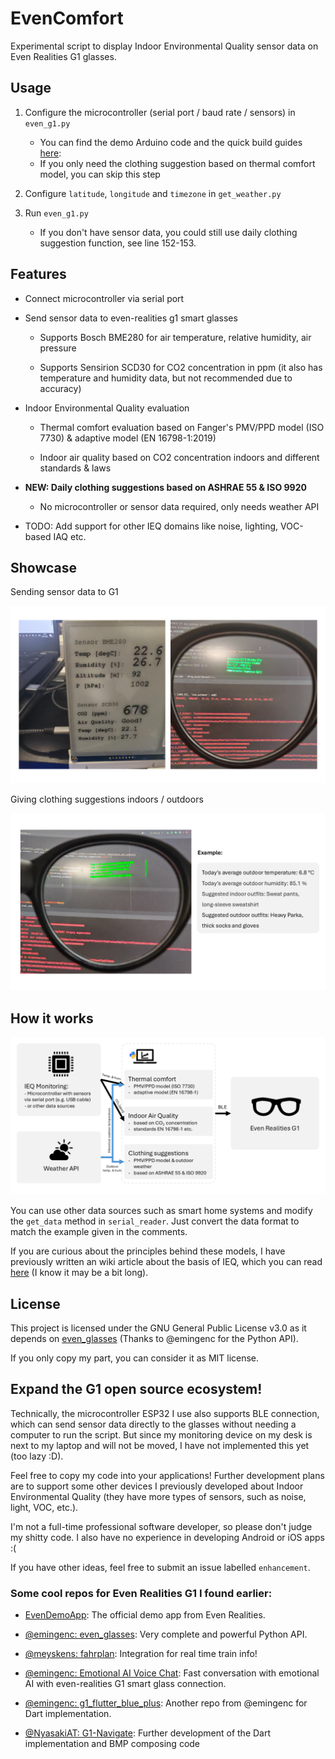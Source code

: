 # EvenComfort

Experimental script to display Indoor Environmental Quality sensor data on Even Realities G1 glasses.

## Usage

1. Configure the microcontroller (serial port / baud rate / sensors) in `even_g1.py`

    - You can find the demo Arduino code and the quick build guides [here](./microcontroller): 
    - If you only need the clothing suggestion based on thermal comfort model, you can skip this step

2. Configure `latitude`, `longitude` and `timezone` in `get_weather.py`

3. Run `even_g1.py`

    - If you don't have sensor data, you could still use daily clothing suggestion function, see line 152-153.

## Features

- Connect microcontroller via serial port

- Send sensor data to even-realities g1 smart glasses

    - Supports Bosch BME280 for air temperature, relative humidity, air pressure

    - Supports Sensirion SCD30 for CO2 concentration in ppm (it also has temperature and humidity data, but not recommended due to accuracy)

- Indoor Environmental Quality evaluation

    - Thermal comfort evaluation based on Fanger's PMV/PPD model (ISO 7730) & adaptive model (EN 16798-1:2019)

    - Indoor air quality based on CO2 concentration indoors and different standards & laws

- **NEW: Daily clothing suggestions based on ASHRAE 55 & ISO 9920**

    - No microcontroller or sensor data required, only needs weather API

- TODO: Add support for other IEQ domains like noise, lighting, VOC-based IAQ etc.

## Showcase

Sending sensor data to G1

![Showcase.png](./pics/Showcase.png)

Giving clothing suggestions indoors / outdoors

![Showcase2.png](./pics/Showcase2.png)

## How it works

![Workflow.png](./pics/Workflow.png)

You can use other data sources such as smart home systems and modify the `get_data` method in `serial_reader`. Just convert the data format to match the example given in the comments.

If you are curious about the principles behind these models, I have previously written an wiki article about the basis of IEQ, which you can read [here](https://rw.e3d.rwth-aachen.de/en/wiki/about-the-basis-of-ieq-2/) (I know it may be a bit long).

## License

This project is licensed under the GNU General Public License v3.0 as it depends on [even_glasses](https://github.com/emingenc/even_glasses) (Thanks to @emingenc for the Python API).

If you only copy my part, you can consider it as MIT license.

## Expand the G1 open source ecosystem!

Technically, the microcontroller ESP32 I use also supports BLE connection, which can send sensor data directly to the glasses without needing a computer to run the script. But since my monitoring device on my desk is next to my laptop and will not be moved, I have not implemented this yet (too lazy :D).

Feel free to copy my code into your applications! Further development plans are to support some other devices I previously developed about Indoor Environmental Quality (they have more types of sensors, such as noise, light, VOC, etc.).

I'm not a full-time professional software developer, so please don't judge my shitty code. I also have no experience in developing Android or iOS apps :(

If you have other ideas, feel free to submit an issue labelled `enhancement`.

### Some cool repos for Even Realities G1 I found earlier:

- [EvenDemoApp](https://github.com/even-realities/EvenDemoApp): The official demo app from Even Realities.

- [@emingenc: even_glasses](https://github.com/emingenc/even_glasses): Very complete and powerful Python API.

- [@meyskens: fahrplan](https://github.com/meyskens/fahrplan): Integration for real time train info!

- [@emingenc: Emotional AI Voice Chat](https://github.com/emingenc/G1_voice_ai_assistant): Fast conversation with emotional AI with even-realities G1 smart glass connection.

- [@emingenc: g1_flutter_blue_plus](https://github.com/emingenc/g1_flutter_blue_plus): Another repo from @emingenc for Dart implementation.

- [@NyasakiAT: G1-Navigate](https://github.com/NyasakiAT/G1-Navigate): Further development of the Dart implementation and BMP composing code
